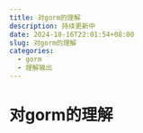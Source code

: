 ```yaml
---
title: 对gorm的理解
description: 持续更新中
date: 2024-10-16T22:01:54+08:00
slug: 对gorm的理解
categories:
  - gorm
  - 理解输出
---
```


# 对gorm的理解